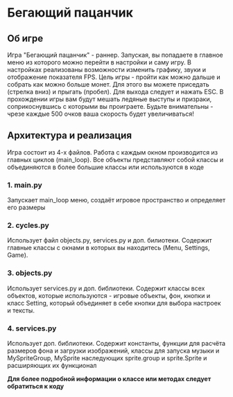 # **Бегающий пацанчик**
## **Об игре**
Игра "Бегающий пацанчик" - раннер. Запуская, вы попадаете в главное меню из которого можно перейти в настройки и саму игру.
В настройках реализованы возможности изменить графику, звуки и отображение показателя FPS.
Цель игры - пройти как можно дальше и собрать как можно больше монет. Для этого вы можете приседать (стрелка вниз) и прыгать (пробел). Для выхода следует и нажать ESC. В прохождении игры вам будут мешать ледяные выступы и призраки, соприкоснувшись с которыми вы проиграете. 
Будьте внимательны - чрезе каждые 500 очков ваша скорость будет увеличиваться!
## **Архитектура и реализация**
Игра состоит из 4-х файлов. Работа с каждым окном производится из главных циклов (main_loop). Все объекты представляют собой классы и объединяются в более большие классы или используются в коде
### 1. main.py
Запускает main_loop меню, создаёт игровое пространство и определяет его размеры
### 2. cycles.py
Использует файл objects.py, services.py и доп. билиотеки. Содержит главные классы с окнами в которых вы находитесь (Menu, Settings, Game). 
### 3. objects.py 
Использует services.py и доп. библиотеки. Содержит классы всех объектов, которые используются - игровые объекты, фон, кнопки и класс Setting, который объединяет в себе кнопки для выбора настроек и тексты. 
### 4. services.py
Использует доп. библиотеки. Содержит константы, функции для расчёта размеров фона и загрузки изображений, классы для запуска музыки и MySpriteGroup, MySprite наследующих sprite.group и sprite.Sprite и расширяющих их функционал

**Для более подробной информации о классе или методах следует обратиться к коду**
